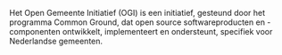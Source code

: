 Het Open Gemeente Initiatief (OGI) is een initiatief, gesteund door het programma Common Ground, dat open source softwareproducten en -componenten ontwikkelt, implementeert en ondersteunt, specifiek voor Nederlandse gemeenten.
